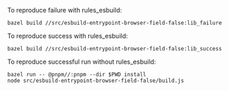 To reproduce failure with rules_esbuild:
```
bazel build //src/esbuild-entrypoint-browser-field-false:lib_failure
```

To reproduce success with rules_esbuild:
```
bazel build //src/esbuild-entrypoint-browser-field-false:lib_success
```

To reproduce successful run without rules_esbuild:
```
bazel run -- @pnpm//:pnpm --dir $PWD install
node src/esbuild-entrypoint-browser-field-false/build.js
```
